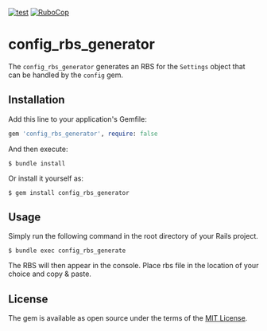 [![test](https://github.com/fugakkbn/config_rbs_generator/actions/workflows/test.yml/badge.svg)](https://github.com/fugakkbn/config_rbs_generator/actions/workflows/test.yml)
[![RuboCop](https://github.com/fugakkbn/config_rbs_generator/actions/workflows/rubocop.yml/badge.svg)](https://github.com/fugakkbn/config_rbs_generator/actions/workflows/rubocop.yml)

# config_rbs_generator

The `config_rbs_generator` generates an RBS for the `Settings` object that can be handled by the `config` gem.

## Installation

Add this line to your application's Gemfile:

```ruby
gem 'config_rbs_generator', require: false
```

And then execute:

    $ bundle install

Or install it yourself as:

    $ gem install config_rbs_generator

## Usage

Simply run the following command in the root directory of your Rails project.

    $ bundle exec config_rbs_generate

The RBS will then appear in the console. Place rbs file in the location of your choice and copy & paste.

## License

The gem is available as open source under the terms of the [MIT License](https://opensource.org/licenses/MIT).

